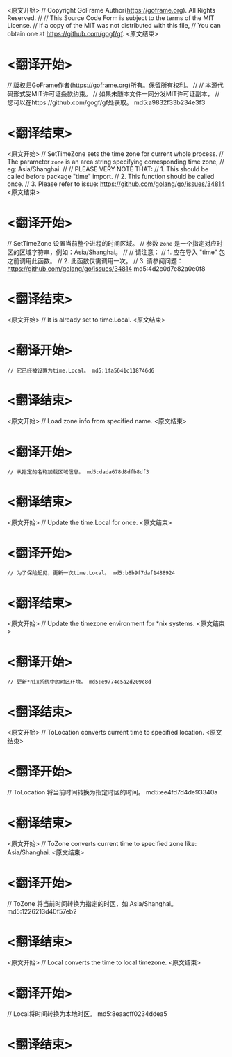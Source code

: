 
<原文开始>
// Copyright GoFrame Author(https://goframe.org). All Rights Reserved.
//
// This Source Code Form is subject to the terms of the MIT License.
// If a copy of the MIT was not distributed with this file,
// You can obtain one at https://github.com/gogf/gf.
<原文结束>

# <翻译开始>
// 版权归GoFrame作者(https://goframe.org)所有。保留所有权利。
//
// 本源代码形式受MIT许可证条款约束。
// 如果未随本文件一同分发MIT许可证副本，
// 您可以在https://github.com/gogf/gf处获取。 md5:a9832f33b234e3f3
# <翻译结束>


<原文开始>
// SetTimeZone sets the time zone for current whole process.
// The parameter `zone` is an area string specifying corresponding time zone,
// eg: Asia/Shanghai.
//
// PLEASE VERY NOTE THAT:
// 1. This should be called before package "time" import.
// 2. This function should be called once.
// 3. Please refer to issue: https://github.com/golang/go/issues/34814
<原文结束>

# <翻译开始>
// SetTimeZone 设置当前整个进程的时间区域。
// 参数 `zone` 是一个指定对应时区的区域字符串，例如：Asia/Shanghai。
//
// 请注意：
// 1. 应在导入 "time" 包之前调用此函数。
// 2. 此函数仅需调用一次。
// 3. 请参阅问题：https://github.com/golang/go/issues/34814 md5:4d2c0d7e82a0e0f8
# <翻译结束>


<原文开始>
// It is already set to time.Local.
<原文结束>

# <翻译开始>
	// 它已经被设置为time.Local。 md5:1fa5641c118746d6
# <翻译结束>


<原文开始>
// Load zone info from specified name.
<原文结束>

# <翻译开始>
	// 从指定的名称加载区域信息。 md5:dada678d8dfb8df3
# <翻译结束>


<原文开始>
// Update the time.Local for once.
<原文结束>

# <翻译开始>
	// 为了保险起见，更新一次time.Local。 md5:b8b9f7daf1488924
# <翻译结束>


<原文开始>
// Update the timezone environment for *nix systems.
<原文结束>

# <翻译开始>
	// 更新*nix系统中的时区环境。 md5:e9774c5a2d209c8d
# <翻译结束>


<原文开始>
// ToLocation converts current time to specified location.
<原文结束>

# <翻译开始>
// ToLocation 将当前时间转换为指定时区的时间。 md5:ee4fd7d4de93340a
# <翻译结束>


<原文开始>
// ToZone converts current time to specified zone like: Asia/Shanghai.
<原文结束>

# <翻译开始>
// ToZone 将当前时间转换为指定的时区，如 Asia/Shanghai。 md5:1226213d40f57eb2
# <翻译结束>


<原文开始>
// Local converts the time to local timezone.
<原文结束>

# <翻译开始>
// Local将时间转换为本地时区。 md5:8eaacff0234ddea5
# <翻译结束>

